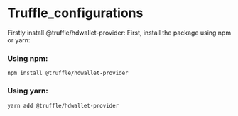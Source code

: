# Truffle_configurations

Firstly install @truffle/hdwallet-provider: First, install the package using npm or yarn:

### Using npm:

`npm install @truffle/hdwallet-provider`
### Using yarn:

`yarn add @truffle/hdwallet-provider`
